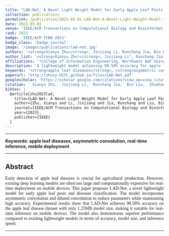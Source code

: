 ```yaml
---
title: "LAD-Net: A Novel Light Weight Model for Early Apple Leaf Pests and Diseases Classification"
collection: publications
permalink: /publication/2023-03-01-LAD-Net-A-Novel-Light-Weight-Model-for-Early-Apple-Leaf-Pests-and-Diseases-Classification
date: 2023-03-01
venue: 'IEEE/ACM Transactions on Computational Biology and Bioinformatics'
rank: 2023
badge: 'IEEE/ACM TCBB 2023'
badge_class: 'badge-journal'
image: '/images/publications/lad-net.jpg'
authors: '<strong>Xianyu Zhu</strong>, Jinjiang Li, Runchang Jia, Bin Liu, Zhuohan Yao, Aihong Yuan, Yingqiu Huo, Haixi Zhang'
author_list: '<strong>Xianyu Zhu¹</strong>, Jinjiang Li¹, Runchang Jia¹, Bin Liu¹, Zhuohan Yao¹, Aihong Yuan², Yingqiu Huo¹, Haixi Zhang¹'
affiliations: '¹College of Information Engineering, Northwest A&F University, Yangling, China<br>²College of Mechanical and Electronic Engineering, Northwest A&F University, Yangling, China'
description: 'A lightweight model achieving 98.58% accuracy for apple leaf disease recognition with only 1.25MB size, enabling real-time diagnosis on mobile devices.'
keywords: '<strong>apple leaf diseases</strong>, <strong>asymmetric convolution</strong>, <strong>real-time inference</strong>, <strong>mobile deployment</strong>'
paperurl: 'http://zhuxy-USTC.github.io/files/LAD-Net.pdf'
googlescholar: 'https://scholar.google.com/citations?view_op=view_citation&hl=en&user=DHVjR2oAAAAJ&citation_for_view=DHVjR2oAAAAJ:u5HHmVD_uO8C'
citation: ' Xianyu Zhu,  Jinjiang Li,  Runchang Jia,  Bin Liu,  Zhuohan Yao,  Aihong Yuan,  Yingqiu Huo,  Haixi Zhang, &quot;LAD-Net: A Novel Light Weight Model for Early Apple Leaf Pests and Diseases Classification.&quot; IEEE/ACM Transactions on Computational Biology and Bioinformatics, 2023.'
bibtex: |
  @article{zhu2023lad,
    title={LAD-Net: A Novel Light Weight Model for Early Apple Leaf Pests and Diseases Classification},
    author={Zhu, Xianyu and Li, Jinjiang and Jia, Runchang and Liu, Bin and Yao, Zhuohan and Yuan, Aihong and Huo, Yingqiu and Zhang, Haixi},
    journal={IEEE/ACM Transactions on Computational Biology and Bioinformatics},
    year={2023},
    publisher={IEEE}
  }
---
```



--------

**Keywords: apple leaf diseases, asymmetric convolution, real-time inference, mobile deployment**


--------

## Abstract
<div style="font-family: 'Times New Roman', Times, serif;">
<p style="text-align: justify;">
Early detection of apple leaf diseases is crucial for agricultural production. However, existing deep learning models are often too large and computationally expensive for real-time deployment on mobile devices. This paper proposes LAD-Net, a novel lightweight model for early apple leaf pests and diseases classification. The model incorporates asymmetric convolution and dilated convolution to reduce parameters while maintaining high accuracy. Experimental results show that LAD-Net achieves 98.58% accuracy on the apple leaf disease dataset with only 1.25MB model size, making it suitable for real-time inference on mobile devices. The model also demonstrates superior performance compared to existing lightweight models in terms of accuracy, model size, and inference speed.
</p>
</div>


--------